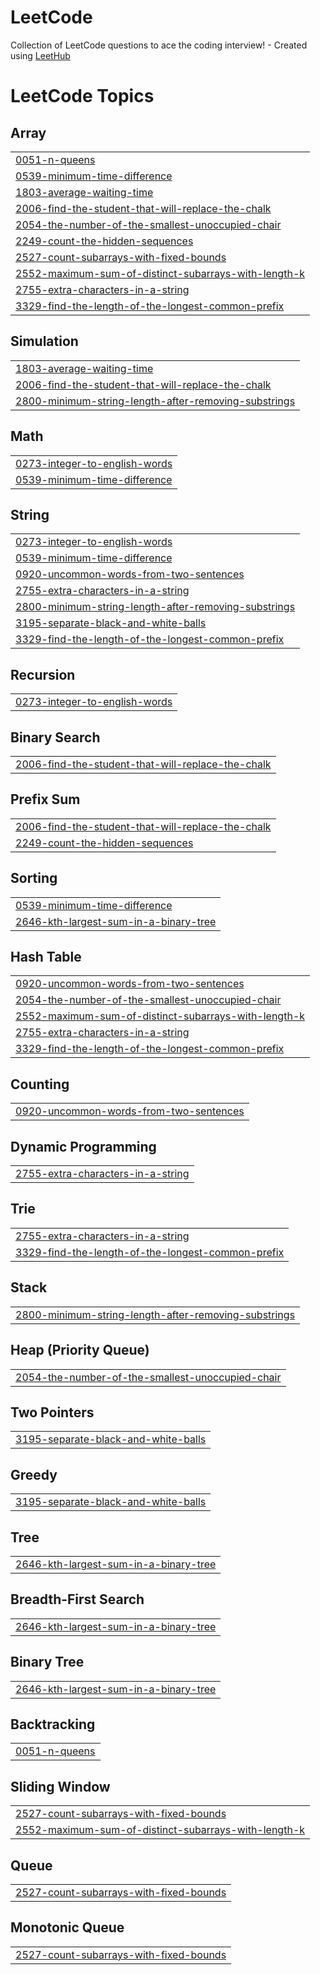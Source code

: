 # LeetCode
Collection of LeetCode questions to ace the coding interview! - Created using [LeetHub](https://github.com/QasimWani/LeetHub)

<!---LeetCode Topics Start-->
# LeetCode Topics
## Array
|  |
| ------- |
| [0051-n-queens](https://github.com/gyanranjan17/LeetCode/tree/master/0051-n-queens) |
| [0539-minimum-time-difference](https://github.com/gyanranjan17/LeetCode/tree/master/0539-minimum-time-difference) |
| [1803-average-waiting-time](https://github.com/gyanranjan17/LeetCode/tree/master/1803-average-waiting-time) |
| [2006-find-the-student-that-will-replace-the-chalk](https://github.com/gyanranjan17/LeetCode/tree/master/2006-find-the-student-that-will-replace-the-chalk) |
| [2054-the-number-of-the-smallest-unoccupied-chair](https://github.com/gyanranjan17/LeetCode/tree/master/2054-the-number-of-the-smallest-unoccupied-chair) |
| [2249-count-the-hidden-sequences](https://github.com/gyanranjan17/LeetCode/tree/master/2249-count-the-hidden-sequences) |
| [2527-count-subarrays-with-fixed-bounds](https://github.com/gyanranjan17/LeetCode/tree/master/2527-count-subarrays-with-fixed-bounds) |
| [2552-maximum-sum-of-distinct-subarrays-with-length-k](https://github.com/gyanranjan17/LeetCode/tree/master/2552-maximum-sum-of-distinct-subarrays-with-length-k) |
| [2755-extra-characters-in-a-string](https://github.com/gyanranjan17/LeetCode/tree/master/2755-extra-characters-in-a-string) |
| [3329-find-the-length-of-the-longest-common-prefix](https://github.com/gyanranjan17/LeetCode/tree/master/3329-find-the-length-of-the-longest-common-prefix) |
## Simulation
|  |
| ------- |
| [1803-average-waiting-time](https://github.com/gyanranjan17/LeetCode/tree/master/1803-average-waiting-time) |
| [2006-find-the-student-that-will-replace-the-chalk](https://github.com/gyanranjan17/LeetCode/tree/master/2006-find-the-student-that-will-replace-the-chalk) |
| [2800-minimum-string-length-after-removing-substrings](https://github.com/gyanranjan17/LeetCode/tree/master/2800-minimum-string-length-after-removing-substrings) |
## Math
|  |
| ------- |
| [0273-integer-to-english-words](https://github.com/gyanranjan17/LeetCode/tree/master/0273-integer-to-english-words) |
| [0539-minimum-time-difference](https://github.com/gyanranjan17/LeetCode/tree/master/0539-minimum-time-difference) |
## String
|  |
| ------- |
| [0273-integer-to-english-words](https://github.com/gyanranjan17/LeetCode/tree/master/0273-integer-to-english-words) |
| [0539-minimum-time-difference](https://github.com/gyanranjan17/LeetCode/tree/master/0539-minimum-time-difference) |
| [0920-uncommon-words-from-two-sentences](https://github.com/gyanranjan17/LeetCode/tree/master/0920-uncommon-words-from-two-sentences) |
| [2755-extra-characters-in-a-string](https://github.com/gyanranjan17/LeetCode/tree/master/2755-extra-characters-in-a-string) |
| [2800-minimum-string-length-after-removing-substrings](https://github.com/gyanranjan17/LeetCode/tree/master/2800-minimum-string-length-after-removing-substrings) |
| [3195-separate-black-and-white-balls](https://github.com/gyanranjan17/LeetCode/tree/master/3195-separate-black-and-white-balls) |
| [3329-find-the-length-of-the-longest-common-prefix](https://github.com/gyanranjan17/LeetCode/tree/master/3329-find-the-length-of-the-longest-common-prefix) |
## Recursion
|  |
| ------- |
| [0273-integer-to-english-words](https://github.com/gyanranjan17/LeetCode/tree/master/0273-integer-to-english-words) |
## Binary Search
|  |
| ------- |
| [2006-find-the-student-that-will-replace-the-chalk](https://github.com/gyanranjan17/LeetCode/tree/master/2006-find-the-student-that-will-replace-the-chalk) |
## Prefix Sum
|  |
| ------- |
| [2006-find-the-student-that-will-replace-the-chalk](https://github.com/gyanranjan17/LeetCode/tree/master/2006-find-the-student-that-will-replace-the-chalk) |
| [2249-count-the-hidden-sequences](https://github.com/gyanranjan17/LeetCode/tree/master/2249-count-the-hidden-sequences) |
## Sorting
|  |
| ------- |
| [0539-minimum-time-difference](https://github.com/gyanranjan17/LeetCode/tree/master/0539-minimum-time-difference) |
| [2646-kth-largest-sum-in-a-binary-tree](https://github.com/gyanranjan17/LeetCode/tree/master/2646-kth-largest-sum-in-a-binary-tree) |
## Hash Table
|  |
| ------- |
| [0920-uncommon-words-from-two-sentences](https://github.com/gyanranjan17/LeetCode/tree/master/0920-uncommon-words-from-two-sentences) |
| [2054-the-number-of-the-smallest-unoccupied-chair](https://github.com/gyanranjan17/LeetCode/tree/master/2054-the-number-of-the-smallest-unoccupied-chair) |
| [2552-maximum-sum-of-distinct-subarrays-with-length-k](https://github.com/gyanranjan17/LeetCode/tree/master/2552-maximum-sum-of-distinct-subarrays-with-length-k) |
| [2755-extra-characters-in-a-string](https://github.com/gyanranjan17/LeetCode/tree/master/2755-extra-characters-in-a-string) |
| [3329-find-the-length-of-the-longest-common-prefix](https://github.com/gyanranjan17/LeetCode/tree/master/3329-find-the-length-of-the-longest-common-prefix) |
## Counting
|  |
| ------- |
| [0920-uncommon-words-from-two-sentences](https://github.com/gyanranjan17/LeetCode/tree/master/0920-uncommon-words-from-two-sentences) |
## Dynamic Programming
|  |
| ------- |
| [2755-extra-characters-in-a-string](https://github.com/gyanranjan17/LeetCode/tree/master/2755-extra-characters-in-a-string) |
## Trie
|  |
| ------- |
| [2755-extra-characters-in-a-string](https://github.com/gyanranjan17/LeetCode/tree/master/2755-extra-characters-in-a-string) |
| [3329-find-the-length-of-the-longest-common-prefix](https://github.com/gyanranjan17/LeetCode/tree/master/3329-find-the-length-of-the-longest-common-prefix) |
## Stack
|  |
| ------- |
| [2800-minimum-string-length-after-removing-substrings](https://github.com/gyanranjan17/LeetCode/tree/master/2800-minimum-string-length-after-removing-substrings) |
## Heap (Priority Queue)
|  |
| ------- |
| [2054-the-number-of-the-smallest-unoccupied-chair](https://github.com/gyanranjan17/LeetCode/tree/master/2054-the-number-of-the-smallest-unoccupied-chair) |
## Two Pointers
|  |
| ------- |
| [3195-separate-black-and-white-balls](https://github.com/gyanranjan17/LeetCode/tree/master/3195-separate-black-and-white-balls) |
## Greedy
|  |
| ------- |
| [3195-separate-black-and-white-balls](https://github.com/gyanranjan17/LeetCode/tree/master/3195-separate-black-and-white-balls) |
## Tree
|  |
| ------- |
| [2646-kth-largest-sum-in-a-binary-tree](https://github.com/gyanranjan17/LeetCode/tree/master/2646-kth-largest-sum-in-a-binary-tree) |
## Breadth-First Search
|  |
| ------- |
| [2646-kth-largest-sum-in-a-binary-tree](https://github.com/gyanranjan17/LeetCode/tree/master/2646-kth-largest-sum-in-a-binary-tree) |
## Binary Tree
|  |
| ------- |
| [2646-kth-largest-sum-in-a-binary-tree](https://github.com/gyanranjan17/LeetCode/tree/master/2646-kth-largest-sum-in-a-binary-tree) |
## Backtracking
|  |
| ------- |
| [0051-n-queens](https://github.com/gyanranjan17/LeetCode/tree/master/0051-n-queens) |
## Sliding Window
|  |
| ------- |
| [2527-count-subarrays-with-fixed-bounds](https://github.com/gyanranjan17/LeetCode/tree/master/2527-count-subarrays-with-fixed-bounds) |
| [2552-maximum-sum-of-distinct-subarrays-with-length-k](https://github.com/gyanranjan17/LeetCode/tree/master/2552-maximum-sum-of-distinct-subarrays-with-length-k) |
## Queue
|  |
| ------- |
| [2527-count-subarrays-with-fixed-bounds](https://github.com/gyanranjan17/LeetCode/tree/master/2527-count-subarrays-with-fixed-bounds) |
## Monotonic Queue
|  |
| ------- |
| [2527-count-subarrays-with-fixed-bounds](https://github.com/gyanranjan17/LeetCode/tree/master/2527-count-subarrays-with-fixed-bounds) |
<!---LeetCode Topics End-->